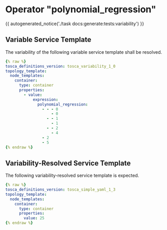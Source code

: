 # Operator "polynomial_regression"

{{ autogenerated_notice('./task docs:generate:tests:variability') }}


## Variable Service Template

The variability of the following variable service template shall be resolved.

```yaml linenums="1"
{% raw %}
tosca_definitions_version: tosca_variability_1_0
topology_template:
  node_templates:
    container:
      type: container
      properties:
        - value:
            expression:
              polynomial_regression:
                - - - 0
                    - 0
                  - - 1
                    - 1
                  - - 2
                    - 4
                - 2
                - 5
{% endraw %}
```




## Variability-Resolved Service Template

The following variability-resolved service template is expected.

```yaml linenums="1"
{% raw %}
tosca_definitions_version: tosca_simple_yaml_1_3
topology_template:
  node_templates:
    container:
      type: container
      properties:
        value: 25
{% endraw %}
```

